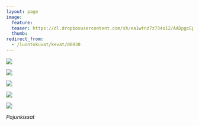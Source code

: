 ```yaml
---
layout: page
image:
  feature:
  teaser: https://dl.dropboxusercontent.com/sh/ea1wtnz7z734o12/AADpgcEpH4esh8yyHud5CHuXa/luontokuvat/kev%C3%A4t/DS07648-245px.jpg
  thumb:
redirect_from:
  - /luontokuvat/kevat/00030
---
```


[![](https://dl.dropboxusercontent.com/sh/ea1wtnz7z734o12/AACtGMaUoKe8w8wEYU49r4vYa/luontokuvat/kev%C3%A4t/2/DS48321-800px.jpg)](https://dl.dropboxusercontent.com/sh/ea1wtnz7z734o12/AAC2fi4ZZhcVQykIvOMJAy09a/luontokuvat/kev%C3%A4t/2/DS48321.jpg)

[![](https://dl.dropboxusercontent.com/sh/ea1wtnz7z734o12/AADLTHYTNHuKXXPj3vV2D14Za/luontokuvat/kev%C3%A4t/2/DS48387-800px.jpg)](https://dl.dropboxusercontent.com/sh/ea1wtnz7z734o12/AAAum2lQHAD3fV1OCKzzFiQ8a/luontokuvat/kev%C3%A4t/2/DS48387.jpg)

[![](https://dl.dropboxusercontent.com/sh/ea1wtnz7z734o12/AADtlzkP4MsSgoetgAlamswJa/luontokuvat/kev%C3%A4t/DS07648-800px.jpg)](https://dl.dropboxusercontent.com/sh/ea1wtnz7z734o12/AADbrH66d2ifXp_U1hh9dXtWa/luontokuvat/kev%C3%A4t/DS07648.jpg)

[![](https://dl.dropboxusercontent.com/sh/ea1wtnz7z734o12/AADmyb6q-VeuNK5GCMwgAB2Ca/luontokuvat/kev%C3%A4t/DS07653-800px.jpg)](https://dl.dropboxusercontent.com/sh/ea1wtnz7z734o12/AABdJpxYp0LoSwU1p9TXgu-aa/luontokuvat/kev%C3%A4t/DS07653.jpg)

[![](https://dl.dropboxusercontent.com/sh/ea1wtnz7z734o12/AAAv2Tvlqubr4hDNVx6SD1rxa/luontokuvat/kev%C3%A4t/DS09925-800px.jpg)](https://dl.dropboxusercontent.com/sh/ea1wtnz7z734o12/AAAcC0-yC-Je6gGilr-OHD8Ja/luontokuvat/kev%C3%A4t/DS09925.jpg)

*Pajunkissat*
